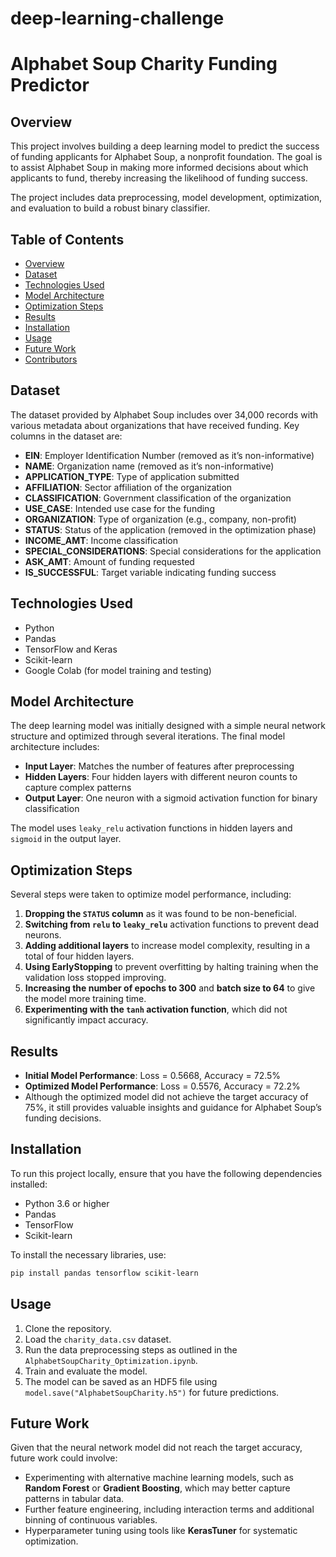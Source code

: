 # deep-learning-challenge
# Alphabet Soup Charity Funding Predictor

## Overview
This project involves building a deep learning model to predict the success of funding applicants for Alphabet Soup, a nonprofit foundation. The goal is to assist Alphabet Soup in making more informed decisions about which applicants to fund, thereby increasing the likelihood of funding success.

The project includes data preprocessing, model development, optimization, and evaluation to build a robust binary classifier.

## Table of Contents
- [Overview](#overview)
- [Dataset](#dataset)
- [Technologies Used](#technologies-used)
- [Model Architecture](#model-architecture)
- [Optimization Steps](#optimization-steps)
- [Results](#results)
- [Installation](#installation)
- [Usage](#usage)
- [Future Work](#future-work)
- [Contributors](#contributors)

## Dataset
The dataset provided by Alphabet Soup includes over 34,000 records with various metadata about organizations that have received funding. Key columns in the dataset are:
- **EIN**: Employer Identification Number (removed as it’s non-informative)
- **NAME**: Organization name (removed as it’s non-informative)
- **APPLICATION_TYPE**: Type of application submitted
- **AFFILIATION**: Sector affiliation of the organization
- **CLASSIFICATION**: Government classification of the organization
- **USE_CASE**: Intended use case for the funding
- **ORGANIZATION**: Type of organization (e.g., company, non-profit)
- **STATUS**: Status of the application (removed in the optimization phase)
- **INCOME_AMT**: Income classification
- **SPECIAL_CONSIDERATIONS**: Special considerations for the application
- **ASK_AMT**: Amount of funding requested
- **IS_SUCCESSFUL**: Target variable indicating funding success

## Technologies Used
- Python
- Pandas
- TensorFlow and Keras
- Scikit-learn
- Google Colab (for model training and testing)

## Model Architecture
The deep learning model was initially designed with a simple neural network structure and optimized through several iterations. The final model architecture includes:
- **Input Layer**: Matches the number of features after preprocessing
- **Hidden Layers**: Four hidden layers with different neuron counts to capture complex patterns
- **Output Layer**: One neuron with a sigmoid activation function for binary classification

The model uses `leaky_relu` activation functions in hidden layers and `sigmoid` in the output layer.

## Optimization Steps
Several steps were taken to optimize model performance, including:
1. **Dropping the `STATUS` column** as it was found to be non-beneficial.
2. **Switching from `relu` to `leaky_relu`** activation functions to prevent dead neurons.
3. **Adding additional layers** to increase model complexity, resulting in a total of four hidden layers.
4. **Using EarlyStopping** to prevent overfitting by halting training when the validation loss stopped improving.
5. **Increasing the number of epochs to 300** and **batch size to 64** to give the model more training time.
6. **Experimenting with the `tanh` activation function**, which did not significantly impact accuracy.

## Results
- **Initial Model Performance**: Loss = 0.5668, Accuracy = 72.5%
- **Optimized Model Performance**: Loss = 0.5576, Accuracy = 72.2%
- Although the optimized model did not achieve the target accuracy of 75%, it still provides valuable insights and guidance for Alphabet Soup’s funding decisions.

## Installation
To run this project locally, ensure that you have the following dependencies installed:
- Python 3.6 or higher
- Pandas
- TensorFlow
- Scikit-learn

To install the necessary libraries, use:
```bash
pip install pandas tensorflow scikit-learn
```
## Usage
1. Clone the repository.
2. Load the `charity_data.csv` dataset.
3. Run the data preprocessing steps as outlined in the `AlphabetSoupCharity_Optimization.ipynb`.
4. Train and evaluate the model.
5. The model can be saved as an HDF5 file using `model.save("AlphabetSoupCharity.h5")` for future predictions.

## Future Work
Given that the neural network model did not reach the target accuracy, future work could involve:

- Experimenting with alternative machine learning models, such as **Random Forest** or **Gradient Boosting**, which may better capture patterns in tabular data.
- Further feature engineering, including interaction terms and additional binning of continuous variables.
- Hyperparameter tuning using tools like **KerasTuner** for systematic optimization.

